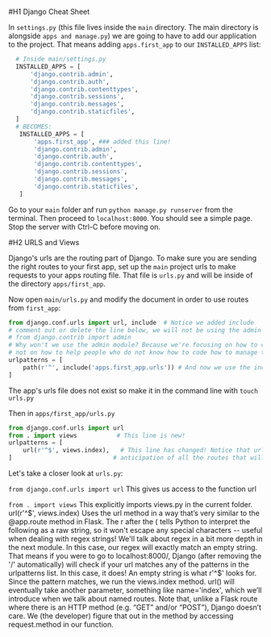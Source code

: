 #H1 Django Cheat Sheet 

In `settings.py` (this file lives inside the `main` directory. The main directory is alongside `apps and manage.py`) we are going to have to add our application to the project. That means adding `apps.first_app` to our `INSTALLED_APPS` list:

```python
  # Inside main/settings.py
  INSTALLED_APPS = [
      'django.contrib.admin',
      'django.contrib.auth',
      'django.contrib.contenttypes',
      'django.contrib.sessions',
      'django.contrib.messages',
      'django.contrib.staticfiles',
  ]
  # BECOMES:
   INSTALLED_APPS = [
       'apps.first_app', ### added this line!
       'django.contrib.admin',
       'django.contrib.auth',
       'django.contrib.contenttypes',
       'django.contrib.sessions',
       'django.contrib.messages',
       'django.contrib.staticfiles',
   ]
```
Go to your `main` folder anf run `python manage.py runserver` from the terminal. Then proceed to `localhost:8000`. You should see a simple page. Stop the server with Ctrl-C before moving on. 

#H2 URLS and Views 

Django's urls are the routing part of Django. To make sure you are sending the right routes to your first app, set up the `main` project urls to make requests to your apps routing file. That file is `urls.py` and will be inside of the directory `apps/first_app`.

Now open `main/urls.py` and modify the document in order to use routes from `first_app`:

```python
from django.conf.urls import url, include  # Notice we added include  
# comment out or delete the line below, we will not be using the admin module
# from django.contrib import admin
# Why won't we use the admin module? Because we're focusing on how to code, 
# not on how to help people who do not know how to code how to manage the app.
urlpatterns = [
    path(r'^', include('apps.first_app.urls')) # And now we use the include function to pull in our first_app.urls...
]
```

The app's urls file does not exist so make it in the command line with `touch urls.py`

Then in `apps/first_app/urls.py`

```python
from django.conf.urls import url
from . import views           # This line is new!
urlpatterns = [
    url(r'^$', views.index),   # This line has changed! Notice that urlpatterns is a list, the comma is in
]                            # anticipation of all the routes that will be coming soon
```
Let's take a closer look at `urls.py`:

`from django.conf.urls import url`
    This gives us access to the function url

`from . import views`
    This explicitly imports views.py in the current folder.
url(r'^$', views.index)
Uses the url method in a way that’s very similar to the @app.route method in Flask. The r after the ( tells Python to interpret the following as a raw string, so it won't escape any special characters -- useful when dealing with regex strings! We'll talk about regex in a bit more depth in the next module.
In this case, our regex will exactly match an empty string. That means if you were to go to localhost:8000/, Django (after removing the '/' automatically) will check if your url matches any of the patterns in the urlpatterns list.
In this case, it does! An empty string is what r'^$' looks for. Since the pattern matches, we run the views.index method.
url() will eventually take another parameter, something like name='index', which we’ll introduce when we talk about named routes.
Note that, unlike a Flask route where there is an HTTP method (e.g. “GET” and/or “POST”), Django doesn’t care. We (the developer) figure that out in the method by accessing request.method in our function.

